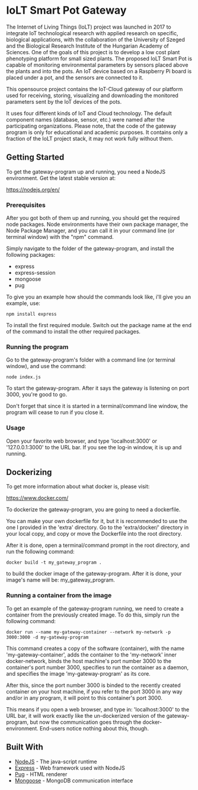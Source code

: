 # IoLT Smart Pot Gateway

The Internet of Living Things (IoLT) project was launched in 2017 to integrate IoT technological research with applied research on specific, biological applications, with the collaboration of the University of Szeged and the Biological Research Institute of the Hungarian Academy of Sciences. One of the goals of this project is to develop a low cost plant phenotyping platform for small sized plants. The proposed IoLT Smart Pot is capable of monitoring environmental parameters by sensors placed above the plants and into the pots. An IoT device based on a Raspberry Pi board is placed under a pot, and the sensors are connected to it. 

This opensource project contains the IoT-Cloud gateway of our platform used for receiving, storing, visualizing and downloading the monitored parameters sent by the IoT devices of the pots.

It uses four different kinds of IoT and Cloud technology. The default component names (database, sensor, etc.) were named after the participating organizations. Please note, that the code of the gateway program is only for educational and academic purposes. It contains only a fraction of the IoLT project stack, it may not work fully without them.


## Getting Started

To get the gateway-program up and running, you need a NodeJS environment. Get the latest stable version at:

https://nodejs.org/en/


### Prerequisites

After you got both of them up and running, you should get the required node packages. Node environments have their own
package manager, the Node Package Manager, and you can call it in your command line (or terminal window) with the "npm" command.

Simply navigate to the folder of the gateway-program, and install the following packages:

 - express
 - express-session
 - mongoose
 - pug

To give you an example how should the commands look like, i'll give you an example, use:

```
npm install express
```

To install the first required module. Switch out the package name at the end of the command to install the other required packages.

### Running the program

Go to the gateway-program's folder with a command line (or terminal window), and use the command:

```
node index.js
```

To start the gateway-program. After it says the gateway is listening on port 3000, you're good to go.

Don't forget that since it is started in a terminal/command line window, the program will cease to run if you close it.

### Usage

Open your favorite web browser, and type 'localhost:3000' or '127.0.0.1:3000' to the URL bar. If you see the log-in window,
it is up and running.

## Dockerizing

To get more information about what docker is, please visit:

https://www.docker.com/


To dockerize the gateway-program, you are going to need a dockerfile. 

You can make your own dockerfile for it, but it is recommended to use the one I provided in the 'extra' directory. Go to the 'extra/docker/'
directory in your local copy, and copy or move the Dockerfile into the root directory.

After it is done, open a terminal/command prompt in the root directory, and run the following command:

```
docker build -t my_gateway_program .
```

to build the docker image of the gateway-program. After it is done, your image's name will be: my_gateway_program.

### Running a container from the image

To get an example of the gateway-program running, we need to create a container from the previously created image. To do this, simply run the following command:

```
docker run --name my-gateway-container --network my-network -p 3000:3000 -d my-gateway-program
```

This command creates a copy of the software (container), with the name 'my-gateway-container', adds the container to the 'my-network' inner docker-network, binds the
host machine's port number 3000 to the container's port number 3000, specifies to run the container as a daemon, and specifies the image 'my-gateway-program' as its core.



After this, since the port number 3000 is binded to the recently created container on your host machine, if you refer to the port 3000 in any way and/or in any program, it will point to
this container's port 3000.

This means if you open a web browser, and type in: 'localhost:3000' to the URL bar, it will work exactly like the un-dockerized version of the gateway-program, but now the communication
goes through the docker-environment. End-users notice nothing about this, though.





## Built With

* [NodeJS](https://nodejs.org/en/) - The java-script runtime
* [Express](https://expressjs.com/) - Web framework used with NodeJS
* [Pug](https://pugjs.org/api/getting-started.html) - HTML renderer
* [Mongoose](https://mongoosejs.com/) - MongoDB communication interface
